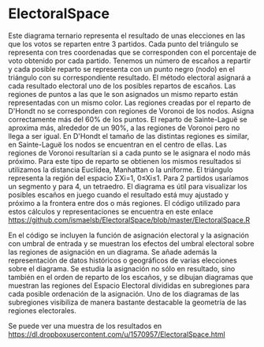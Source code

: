 ﻿# ElectoralSpace

Este diagrama ternario representa el resultado de unas elecciones en las que los votos se reparten entre 3 partidos. Cada punto del triángulo se representa con tres coordenadas que se corresponden con el porcentaje de voto obtenido por cada partido. Tenemos un número de escaños a repartir y cada posible reparto se representa con un punto negro (nodo) en el triángulo con su correspondiente resultado. El método electoral asignará a cada resultado electoral uno de los posibles repartos de escaños. Las regiones de puntos a las que le son asignados un mismo reparto están representadas con un mismo color. Las regiones creadas por el reparto de D'Hondt no se corresponden con regiones de Voronoi de los nodos. Asigna correctamente más del 60% de los puntos. El reparto de Sainte-Laguë se aproxima más, alrededor de un 90%, a las regiones de Voronoi pero no llega a ser igual. En D'Hondt el tamaño de las distintas regiones es similar, en Sainte-Laguë los nodos se encuentran en el centro de ellas. Las regiones de Voronoi resultarían si a cada punto se le asignara el nodo más próximo. Para este tipo de reparto se obtienen los mismos resultados si utilizamos la distancia Euclídea, Manhattan o la uniforme. El triángulo representa la región del espacio ΣXi=1, 0≤Xi≤1. Para 2 partidos usaríamos un segmento y para 4, un tetraedro. El diagrama es útil para visualizar los posibles escaños en juego cuando el resultado está muy ajustado y próximo a la frontera entre dos o más regiones.
El código utilizado para estos cálculos y representaciones se encuentra en este enlace https://github.com/ismaelsb/ElectoralSpace/blob/master/ElectoralSpace.R

En el código se incluyen la función de asignación electoral y la asignación con umbral de entrada y se muestran los efectos del umbral electoral sobre las regiones de asignación en un diagrama. Se añade además la representación de datos históricos o geográficos de varias elecciones sobre el diagrama. Se estudia la asignación no sólo en resultado, sino también en el orden de reparto de los escaños, y se dibujan diagramas que muestran las regiones del Espacio Electoral divididas en subregiones para cada posible ordenación de la asignación. Uno de los diagramas de las subregiones visibiliza de manera bastante destacable la geometría de las regiones electorales.

Se puede ver una muestra de los resultados en https://dl.dropboxusercontent.com/u/1570957/ElectoralSpace.html
